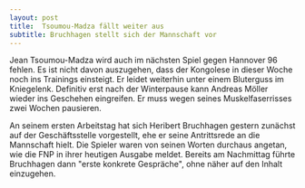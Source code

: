 ```yaml
---
layout: post
title:  Tsoumou-Madza fällt weiter aus
subtitle: Bruchhagen stellt sich der Mannschaft vor
---
```


Jean Tsoumou-Madza wird auch im nächsten Spiel gegen Hannover 96 fehlen. Es ist nicht davon auszugehen, dass der Kongolese in dieser Woche noch ins Trainings einsteigt. Er leidet weiterhin unter einem Bluterguss im Kniegelenk. Definitiv erst nach der Winterpause kann Andreas Möller wieder ins Geschehen eingreifen. Er muss wegen seines Muskelfaserrisses zwei Wochen pausieren.

An seinem ersten Arbeitstag hat sich Heribert Bruchhagen gestern zunächst auf der Geschäftsstelle vorgestellt, ehe er seine Antrittsrede an die Mannschaft hielt. Die Spieler waren von seinen Worten durchaus angetan, wie die FNP in ihrer heutigen Ausgabe meldet. Bereits am Nachmittag führte Bruchhagen dann "erste konkrete Gespräche", ohne näher auf den Inhalt einzugehen.
